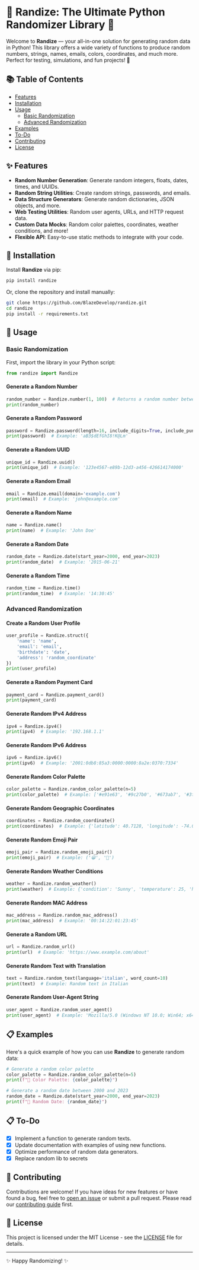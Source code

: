 # 🌟 Randize: The Ultimate Python Randomizer Library 🌟

Welcome to **Randize** — your all-in-one solution for generating random data in Python! This library offers a wide variety of functions to produce random numbers, strings, names, emails, colors, coordinates, and much more. Perfect for testing, simulations, and fun projects! 🎉

## 📚 Table of Contents

- [Features](#-features)
- [Installation](#-installation)
- [Usage](#-usage)
  - [Basic Randomization](#basic-randomization)
  - [Advanced Randomization](#advanced-randomization)
- [Examples](#-examples)
- [To-Do](#-to-do)
- [Contributing](#-contributing)
- [License](#-license)

## ✨ Features

- **Random Number Generation**: Generate random integers, floats, dates, times, and UUIDs.
- **Random String Utilities**: Create random strings, passwords, and emails.
- **Data Structure Generators**: Generate random dictionaries, JSON objects, and more.
- **Web Testing Utilities**: Random user agents, URLs, and HTTP request data.
- **Custom Data Mocks**: Random color palettes, coordinates, weather conditions, and more!
- **Flexible API**: Easy-to-use static methods to integrate with your code.

## 🔧 Installation

Install **Randize** via pip:

```bash
pip install randize
```

Or, clone the repository and install manually:

```bash
git clone https://github.com/BlazeDevelop/randize.git
cd randize
pip install -r requirements.txt
```

## 🚀 Usage

### Basic Randomization
First, import the library in your Python script:

```python
from randize import Randize
```

#### Generate a Random Number

```python
random_number = Randize.number(1, 100)  # Returns a random number between 1 and 100
print(random_number)
```

#### Generate a Random Password

```python
password = Randize.password(length=16, include_digits=True, include_punctuation=True)
print(password)  # Example: 'aB3$dEfGhI8!K@Lm'
```

#### Generate a Random UUID

```python
unique_id = Randize.uuid()
print(unique_id)  # Example: '123e4567-e89b-12d3-a456-426614174000'
```

#### Generate a Random Email

```python
email = Randize.email(domain='example.com')
print(email)  # Example: 'john@example.com'
```

#### Generate a Random Name

```python
name = Randize.name()
print(name)  # Example: 'John Doe'
```

#### Generate a Random Date

```python
random_date = Randize.date(start_year=2000, end_year=2023)
print(random_date)  # Example: '2015-06-21'
```

#### Generate a Random Time

```python
random_time = Randize.time()
print(random_time)  # Example: '14:30:45'
```

### Advanced Randomization

#### Create a Random User Profile

```python
user_profile = Randize.struct({
    'name': 'name',
    'email': 'email',
    'birthdate': 'date',
    'address': 'random_coordinate'
})
print(user_profile)
```

#### Generate a Random Payment Card

```python
payment_card = Randize.payment_card()
print(payment_card)
```

#### Generate Random IPv4 Address

```python
ipv4 = Randize.ipv4()
print(ipv4)  # Example: '192.168.1.1'
```

#### Generate Random IPv6 Address

```python
ipv6 = Randize.ipv6()
print(ipv6)  # Example: '2001:0db8:85a3:0000:0000:8a2e:0370:7334'
```

#### Generate Random Color Palette

```python
color_palette = Randize.random_color_palette(n=5)
print(color_palette)  # Example: ['#e91e63', '#9c27b0', '#673ab7', '#3f51b5', '#2196f3']
```

#### Generate Random Geographic Coordinates

```python
coordinates = Randize.random_coordinate()
print(coordinates)  # Example: {'latitude': 40.7128, 'longitude': -74.0060}
```

#### Generate Random Emoji Pair

```python
emoji_pair = Randize.random_emoji_pair()
print(emoji_pair)  # Example: ('😀', '🚀')
```

#### Generate Random Weather Conditions

```python
weather = Randize.random_weather()
print(weather)  # Example: {'condition': 'Sunny', 'temperature': 25, 'humidity': 60}
```

#### Generate Random MAC Address

```python
mac_address = Randize.random_mac_address()
print(mac_address)  # Example: '00:14:22:01:23:45'
```

#### Generate a Random URL

```python
url = Randize.random_url()
print(url)  # Example: 'https://www.example.com/about'
```

#### Generate Random Text with Translation

```python
text = Randize.random_text(language='italian', word_count=10)
print(text)  # Example: Random text in Italian
```

#### Generate Random User-Agent String

```python
user_agent = Randize.random_user_agent()
print(user_agent)  # Example: 'Mozilla/5.0 (Windows NT 10.0; Win64; x64) AppleWebKit/537.36'
```

## 📋 Examples

Here's a quick example of how you can use **Randize** to generate random data:

```python
# Generate a random color palette
color_palette = Randize.random_color_palette(n=5)
print(f"🎨 Color Palette: {color_palette}")

# Generate a random date between 2000 and 2023
random_date = Randize.date(start_year=2000, end_year=2023)
print(f"📅 Random Date: {random_date}")
```

## 📋 To-Do

- [x] Implement a function to generate random texts.
- [x] Update documentation with examples of using new functions.
- [x] Optimize performance of random data generators.
- [x] Replace random lib to secrets

## 🤝 Contributing

Contributions are welcome! If you have ideas for new features or have found a bug, feel free to [open an issue](https://github.com/BlazeDevelop/randize/issues) or submit a pull request. Please read our [contributing guide](CONTRIBUTING.md) first.

## 📄 License

This project is licensed under the MIT License - see the [LICENSE](LICENSE) file for details.

---

✨ Happy Randomizing! ✨
